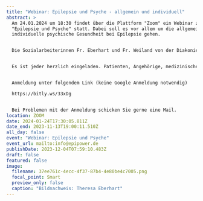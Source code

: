 ```yaml
---
title: "Webinar: Epilepsie und Psyche - allgemein und individuell"
abstract: >
  Am 24.01.2024 um 18:30 findet über die Plattform "Zoom" ein Webinar zum Thema
  "Epilepsie und Psyche" statt. Dabei soll es vor allem um die allgemeine und
  individuelle psychische Gesundheit bei Epilepsie gehen.


  Die Sozialarbeiterinnen Fr. Eberhart und Fr. Weiland von der Diakonie München und Oberbayern - Innere Mission München e.V. (EpilepsieBeratung) werden dazu etwas erzählen. Danach bleibt noch etwas Zeit für Fragen sowie für einen kurzen Austausch.


  Es ist jeder herzlich eingeladen. Patienten, Angehörige, medizinisches Fachpersonal, Interessierte, etc.


  Anmeldung unter folgendem Link (keine Google Anmeldung notwendig)

  https://bitly.ws/33xDg 


  Bei Problemen mit der Anmeldung schicken Sie gerne eine Mail.
location: ZOOM
date: 2024-01-24T17:30:05.811Z
date_end: 2023-11-13T19:00:11.510Z
all_day: false
event: "Webinar: Epilepsie und Psyche"
event_url: mailto:info@epipower.de
publishDate: 2023-12-04T07:59:10.483Z
draft: false
featured: false
image:
  filename: 37ee761c-4ecc-4f37-87b4-4e80be4c7005.png
  focal_point: Smart
  preview_only: false
  caption: "Bildnachweis: Theresa Eberhart"
---
```

